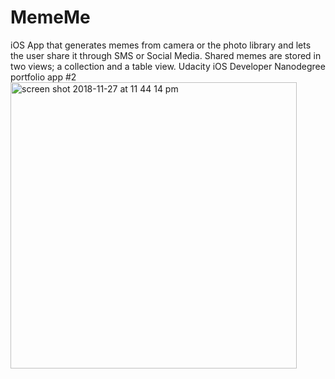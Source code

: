 # MemeMe
iOS App that generates memes from camera or the photo library and lets the user share it through SMS or Social Media. Shared memes are stored in two views; a collection and a table view. Udacity iOS Developer Nanodegree portfolio app #2
<br>
<img width="458" alt="screen shot 2018-11-27 at 11 44 14 pm" src="https://user-images.githubusercontent.com/33184801/49132461-2e499c80-f2a2-11e8-8173-b3ffb0df7171.png">
